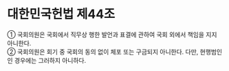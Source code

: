 # 대한민국헌법 제44조

① 국회의원은 국회에서 직무상 행한 발언과 표결에 관하여 국회 외에서 책임을 지지 아니한다.  
② 국회의원은 회기 중 국회의 동의 없이 체포 또는 구금되지 아니한다. 다만, 현행범인인 경우에는 그러하지 아니하다.
